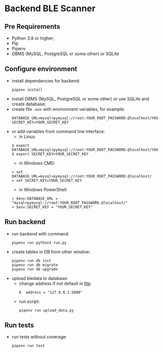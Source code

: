 # Backend BLE Scanner

## Pre Requirements
- Python 3.8 or higher;
- Pip
- Pipenv 
- DBMS (MySQL, PostgreSQL or some other) or SQLite
  
## Configure environment 
- install dependencies for backend:
  ```
  pipenv install 
  ```
- install DBMS (MySQL, PostgreSQL or some other) or use SQLite and create database;
- create file `.env` with environment variables, for example:
  ```
  DATABASE_URL=mysql+pymysql://root:YOUR_ROOT_PASSWORD.@localhost/YOUR_DB_NAME
  SECRET_KEY=YOUR_SECRET_KEY
  ```
- or add variables from command line interface: 
    - in Linux:
    ```
    $ export DATABASE_URL=mysql+pymysql://root:YOUR_ROOT_PASSWORD.@localhost/YOUR_DB_NAME
    $ export SECRET_KEY=YOUR_SECRET_KEY
    ```
    - in Windows CMD:
    ```
    > set DATABASE_URL=mysql+pymysql://root:YOUR_ROOT_PASSWORD.@localhost/
    > set SECRET_KEY=YOUR_SECRET_KEY
    ```
    - in Windows PowerShell:
    ```
    > $env:DATABASE_URL = "mysql+pymysql://root:YOUR_ROOT_PASSWORD.@localhost/"
    > $env:SECRET_KEY = "YOUR_SECRET_KEY"
    ```

## Run backend
- run backend with command:
  ```
  pipenv run python3 run.py
  ```
- create tables in DB from other window:
  ```
  pipenv run db init
  pipenv run db migrate
  pipenv run db upgrade
  ```
- upload bledata to database:
  - change address if not default in [file](https://github.com/NaWindows-Inc/backend/blob/main/upload_data.py):
    ```
    6  address = "127.0.0.1:5000"
    ```
  - run script:
    ```
    pipenv run upload_data.py
    ```

## Run tests
- run tests without coverage:
  ```
  pipenv run test
  ```